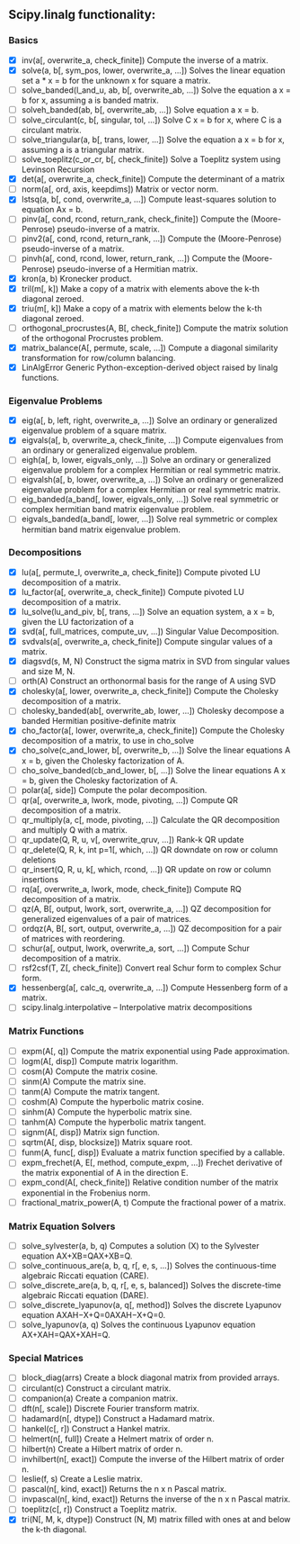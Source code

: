 ## Scipy.linalg functionality:

### Basics

- [x] inv(a[, overwrite_a, check_finite])	Compute the inverse of a matrix.
- [x] solve(a, b[, sym_pos, lower, overwrite_a, ...])	Solves the linear equation set a * x = b for the unknown x for square a matrix.
- [ ] solve_banded(l_and_u, ab, b[, overwrite_ab, ...])	Solve the equation a x = b for x, assuming a is banded matrix.
- [ ] solveh_banded(ab, b[, overwrite_ab, ...])	Solve equation a x = b.
- [ ] solve_circulant(c, b[, singular, tol, ...])	Solve C x = b for x, where C is a circulant matrix.
- [ ] solve_triangular(a, b[, trans, lower, ...])	Solve the equation a x = b for x, assuming a is a triangular matrix.
- [ ] solve_toeplitz(c_or_cr, b[, check_finite])	Solve a Toeplitz system using Levinson Recursion
- [x] det(a[, overwrite_a, check_finite])	Compute the determinant of a matrix
- [ ] norm(a[, ord, axis, keepdims])	Matrix or vector norm.
- [x] lstsq(a, b[, cond, overwrite_a, ...])	Compute least-squares solution to equation Ax = b.
- [ ] pinv(a[, cond, rcond, return_rank, check_finite])	Compute the (Moore-Penrose) pseudo-inverse of a matrix.
- [ ] pinv2(a[, cond, rcond, return_rank, ...])	Compute the (Moore-Penrose) pseudo-inverse of a matrix.
- [ ] pinvh(a[, cond, rcond, lower, return_rank, ...])	Compute the (Moore-Penrose) pseudo-inverse of a Hermitian matrix.
- [x] kron(a, b)	Kronecker product.
- [x] tril(m[, k])	Make a copy of a matrix with elements above the k-th diagonal zeroed.
- [x] triu(m[, k])	Make a copy of a matrix with elements below the k-th diagonal zeroed.
- [ ] orthogonal_procrustes(A, B[, check_finite])	Compute the matrix solution of the orthogonal Procrustes problem.
- [x] matrix_balance(A[, permute, scale, ...])	Compute a diagonal similarity transformation for row/column balancing.
- [x] LinAlgError	Generic Python-exception-derived object raised by linalg functions.

### Eigenvalue Problems

- [x] eig(a[, b, left, right, overwrite_a, ...])	Solve an ordinary or generalized eigenvalue problem of a square matrix.
- [x] eigvals(a[, b, overwrite_a, check_finite, ...])	Compute eigenvalues from an ordinary or generalized eigenvalue problem.
- [ ] eigh(a[, b, lower, eigvals_only, ...])	Solve an ordinary or generalized eigenvalue problem for a complex Hermitian or real symmetric matrix.
- [ ] eigvalsh(a[, b, lower, overwrite_a, ...])	Solve an ordinary or generalized eigenvalue problem for a complex Hermitian or real symmetric matrix.
- [ ] eig_banded(a_band[, lower, eigvals_only, ...])	Solve real symmetric or complex hermitian band matrix eigenvalue problem.
- [ ] eigvals_banded(a_band[, lower, ...])	Solve real symmetric or complex hermitian band matrix eigenvalue problem.

### Decompositions

- [x] lu(a[, permute_l, overwrite_a, check_finite])	Compute pivoted LU decomposition of a matrix.
- [x] lu_factor(a[, overwrite_a, check_finite])	Compute pivoted LU decomposition of a matrix.
- [x] lu_solve(lu_and_piv, b[, trans, ...])	Solve an equation system, a x = b, given the LU factorization of a
- [x] svd(a[, full_matrices, compute_uv, ...])	Singular Value Decomposition.
- [x] svdvals(a[, overwrite_a, check_finite])	Compute singular values of a matrix.
- [x] diagsvd(s, M, N)	Construct the sigma matrix in SVD from singular values and size M, N.
- [ ] orth(A)	Construct an orthonormal basis for the range of A using SVD
- [x] cholesky(a[, lower, overwrite_a, check_finite])	Compute the Cholesky decomposition of a matrix.
- [ ] cholesky_banded(ab[, overwrite_ab, lower, ...])	Cholesky decompose a banded Hermitian positive-definite matrix
- [x] cho_factor(a[, lower, overwrite_a, check_finite])	Compute the Cholesky decomposition of a matrix, to use in cho_solve
- [x] cho_solve(c_and_lower, b[, overwrite_b, ...])	Solve the linear equations A x = b, given the Cholesky factorization of A.
- [ ] cho_solve_banded(cb_and_lower, b[, ...])	Solve the linear equations A x = b, given the Cholesky factorization of A.
- [ ] polar(a[, side])	Compute the polar decomposition.
- [ ] qr(a[, overwrite_a, lwork, mode, pivoting, ...])	Compute QR decomposition of a matrix.
- [ ] qr_multiply(a, c[, mode, pivoting, ...])	Calculate the QR decomposition and multiply Q with a matrix.
- [ ] qr_update(Q, R, u, v[, overwrite_qruv, ...])	Rank-k QR update
- [ ] qr_delete(Q, R, k, int p=1[, which, ...])	QR downdate on row or column deletions
- [ ] qr_insert(Q, R, u, k[, which, rcond, ...])	QR update on row or column insertions
- [ ] rq(a[, overwrite_a, lwork, mode, check_finite])	Compute RQ decomposition of a matrix.
- [ ] qz(A, B[, output, lwork, sort, overwrite_a, ...])	QZ decomposition for generalized eigenvalues of a pair of matrices.
- [ ] ordqz(A, B[, sort, output, overwrite_a, ...])	QZ decomposition for a pair of matrices with reordering.
- [ ] schur(a[, output, lwork, overwrite_a, sort, ...])	Compute Schur decomposition of a matrix.
- [ ] rsf2csf(T, Z[, check_finite])	Convert real Schur form to complex Schur form.
- [x] hessenberg(a[, calc_q, overwrite_a, ...])	Compute Hessenberg form of a matrix.
- [ ] scipy.linalg.interpolative – Interpolative matrix decompositions

### Matrix Functions

- [ ] expm(A[, q])	Compute the matrix exponential using Pade approximation.
- [ ] logm(A[, disp])	Compute matrix logarithm.
- [ ] cosm(A)	Compute the matrix cosine.
- [ ] sinm(A)	Compute the matrix sine.
- [ ] tanm(A)	Compute the matrix tangent.
- [ ] coshm(A)	Compute the hyperbolic matrix cosine.
- [ ] sinhm(A)	Compute the hyperbolic matrix sine.
- [ ] tanhm(A)	Compute the hyperbolic matrix tangent.
- [ ] signm(A[, disp])	Matrix sign function.
- [ ] sqrtm(A[, disp, blocksize])	Matrix square root.
- [ ] funm(A, func[, disp])	Evaluate a matrix function specified by a callable.
- [ ] expm_frechet(A, E[, method, compute_expm, ...])	Frechet derivative of the matrix exponential of A in the direction E.
- [ ] expm_cond(A[, check_finite])	Relative condition number of the matrix exponential in the Frobenius norm.
- [ ] fractional_matrix_power(A, t)	Compute the fractional power of a matrix.

### Matrix Equation Solvers

- [ ] solve_sylvester(a, b, q)	Computes a solution (X) to the Sylvester equation AX+XB=QAX+XB=Q.
- [ ] solve_continuous_are(a, b, q, r[, e, s, ...])	Solves the continuous-time algebraic Riccati equation (CARE).
- [ ] solve_discrete_are(a, b, q, r[, e, s, balanced])	Solves the discrete-time algebraic Riccati equation (DARE).
- [ ] solve_discrete_lyapunov(a, q[, method])	Solves the discrete Lyapunov equation AXAH−X+Q=0AXAH−X+Q=0.
- [ ] solve_lyapunov(a, q)	Solves the continuous Lyapunov equation AX+XAH=QAX+XAH=Q.

### Special Matrices

- [ ] block_diag(arrs)	Create a block diagonal matrix from provided arrays.
- [ ] circulant(c)	Construct a circulant matrix.
- [ ] companion(a)	Create a companion matrix.
- [ ] dft(n[, scale])	Discrete Fourier transform matrix.
- [ ] hadamard(n[, dtype])	Construct a Hadamard matrix.
- [ ] hankel(c[, r])	Construct a Hankel matrix.
- [ ] helmert(n[, full])	Create a Helmert matrix of order n.
- [ ] hilbert(n)	Create a Hilbert matrix of order n.
- [ ] invhilbert(n[, exact])	Compute the inverse of the Hilbert matrix of order n.
- [ ] leslie(f, s)	Create a Leslie matrix.
- [ ] pascal(n[, kind, exact])	Returns the n x n Pascal matrix.
- [ ] invpascal(n[, kind, exact])	Returns the inverse of the n x n Pascal matrix.
- [ ] toeplitz(c[, r])	Construct a Toeplitz matrix.
- [x] tri(N[, M, k, dtype])	Construct (N, M) matrix filled with ones at and below the k-th diagonal.
